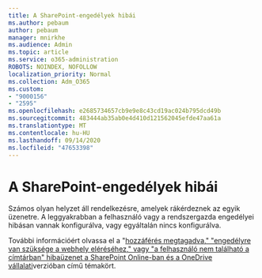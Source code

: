 ```yaml
---
title: A SharePoint-engedélyek hibái
ms.author: pebaum
author: pebaum
manager: mnirkhe
ms.audience: Admin
ms.topic: article
ms.service: o365-administration
ROBOTS: NOINDEX, NOFOLLOW
localization_priority: Normal
ms.collection: Adm_O365
ms.custom:
- "9000156"
- "2595"
ms.openlocfilehash: e2685734657cb9e9e8c43cd19ac024b795dcd49b
ms.sourcegitcommit: 483444ab35ab0e4d410d121562045efde47aa61a
ms.translationtype: MT
ms.contentlocale: hu-HU
ms.lasthandoff: 09/14/2020
ms.locfileid: "47653398"
---
```

# <a name="sharepoint-permissions-errors"></a>A SharePoint-engedélyek hibái

Számos olyan helyzet áll rendelkezésre, amelyek rákérdeznek az egyik üzenetre. A leggyakrabban a felhasználó vagy a rendszergazda engedélyei hibásan vannak konfigurálva, vagy egyáltalán nincs konfigurálva. 

További információért olvassa el a "[hozzáférés megtagadva," "engedélyre van szüksége a webhely eléréséhez," vagy "a felhasználó nem található a címtárban" hibaüzenet a SharePoint Online-ban és a OneDrive vállalati](https://docs.microsoft.com/sharepoint/support/administration/access-denied-or-need-permission-error-sharepoint-online-or-onedrive-for-business)verzióban című témakört.
